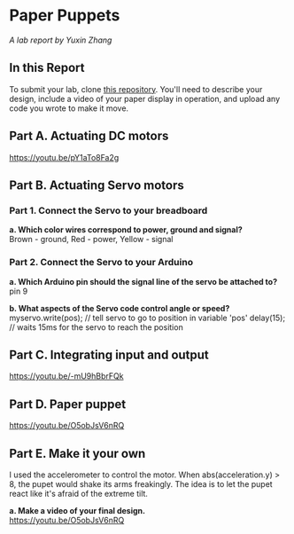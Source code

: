 # Paper Puppets

*A lab report by Yuxin Zhang*

## In this Report

To submit your lab, clone [this repository](https://github.com/FAR-Lab/IDD-Fa18-Lab4). You'll need to describe your design, include a video of your paper display in operation, and upload any code you wrote to make it move.

## Part A. Actuating DC motors  

   https://youtu.be/pY1aTo8Fa2g

## Part B. Actuating Servo motors

### Part 1. Connect the Servo to your breadboard

**a. Which color wires correspond to power, ground and signal?**  
     Brown - ground, Red - power, Yellow - signal

### Part 2. Connect the Servo to your Arduino

**a. Which Arduino pin should the signal line of the servo be attached to?**  
     pin 9

**b. What aspects of the Servo code control angle or speed?**  
     myservo.write(pos);     // tell servo to go to position in variable 'pos'
     delay(15);              // waits 15ms for the servo to reach the position

## Part C. Integrating input and output   

  https://youtu.be/-mU9hBbrFQk

## Part D. Paper puppet  

   https://youtu.be/O5obJsV6nRQ


## Part E. Make it your own  

   I used the accelerometer to control the motor. When abs(acceleration.y) > 8, the pupet would shake its arms freakingly. The idea is to let the pupet react like it's afraid of the extreme tilt. 

**a. Make a video of your final design.**  
   https://youtu.be/O5obJsV6nRQ

 
